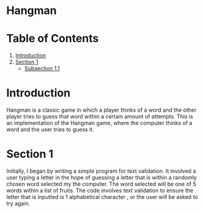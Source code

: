 # Hangman

# Table of Contents
1. [Introduction](#introduction)
2. [Section 1](#section-1)
    - [Subsection 1.1](#subsection-1.1)



# Introduction
Hangman is a classic game in which a player thinks of a word and the other player tries to guess that word within a certain amount of attempts.
This is an implementation of the Hangman game, where the computer thinks of a word and the user tries to guess it. 

# Section 1
Initially, I began by writing a simple program for text validation. It involved a user typing a letter in the hope of guessing a letter that is within a randomly chosen word selected my the computer. The word selected will be one of 5 words within a list of fruits.  The code involves text validation to ensure the letter that is inputted is 1 alphabetical character , or the user will be asked to try again.
